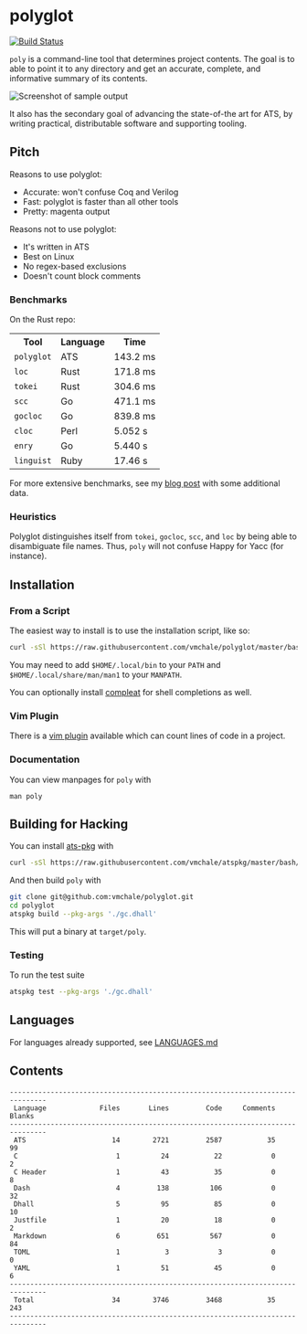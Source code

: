 # polyglot

[![Build Status](https://travis-ci.org/vmchale/polyglot.svg?branch=master)](https://travis-ci.org/vmchale/polyglot)

`poly` is a command-line tool that determines project contents.
The goal is to able to point it to any directory and get an accurate,
complete, and informative summary of its contents.

<img alt="Screenshot of sample output" src=https://github.com/vmchale/polyglot/raw/master/screenshot.png>

It also has the secondary goal of advancing the state-of-the art for ATS, by
writing practical, distributable software and supporting tooling.

## Pitch

Reasons to use polyglot:

  * Accurate: won't confuse Coq and Verilog
  * Fast: polyglot is faster than all other tools
  * Pretty: magenta output

Reasons not to use polyglot:

  * It's written in ATS
  * Best on Linux
  * No regex-based exclusions
  * Doesn't count block comments

### Benchmarks

On the Rust repo:

<table>
  <tr>
    <th>Tool</th>
    <th>Language</th>
    <th>Time</th>
  </tr>
  <tr>
    <td><code>polyglot</code></td>
    <td>ATS</td>
    <td>143.2 ms</td>
  </tr>
  <tr>
    <td><code>loc</code></td>
    <td>Rust</td>
    <td>171.8 ms</td>
  </tr>
  <tr>
    <td><code>tokei</code></td>
    <td>Rust</td>
    <td>304.6 ms</td>
  </tr>
  <tr>
    <td><code>scc</code></td>
    <td>Go</td>
    <td>471.1 ms</td>
  </tr>
  <tr>
    <td><code>gocloc</code></td>
    <td>Go</td>
    <td>839.8 ms</td>
  </tr>
  <tr>
    <td><code>cloc</code></td>
    <td>Perl</td>
    <td>5.052 s</td>
  </tr>
  <tr>
    <td><code>enry</code></td>
    <td>Go</td>
    <td>5.440 s</td>
  </tr>
  <tr>
    <td><code>linguist</code></td>
    <td>Ruby</td>
    <td>17.46 s</td>
  </tr>
</table>

For more extensive benchmarks, see my [blog post](http://blog.vmchale.com/article/polyglot-comparisons) 
with some additional data.

### Heuristics

Polyglot distinguishes itself from `tokei`, `gocloc`, `scc`, and `loc` by being able to disambiguate file names.
Thus, `poly` will not confuse Happy for Yacc (for instance).

## Installation

### From a Script

The easiest way to install is to use the installation script, like so:

```bash
curl -sSl https://raw.githubusercontent.com/vmchale/polyglot/master/bash/install.sh | sh -s
```

You may need to add `$HOME/.local/bin` to your `PATH` and
`$HOME/.local/share/man/man1` to your `MANPATH`.

You can optionally install [compleat](https://github.com/mbrubeck/compleat) for
shell completions as well.

### Vim Plugin

There is a [vim plugin](https://github.com/vmchale/polyglot-vim) available which
can count lines of code in a project.

### Documentation

You can view manpages for `poly` with

```
man poly
```

## Building for Hacking

You can install [ats-pkg](http://hackage.haskell.org/package/ats-pkg)
with

```bash
curl -sSl https://raw.githubusercontent.com/vmchale/atspkg/master/bash/install.sh | sh -s
```

And then build `poly` with

```bash
git clone git@github.com:vmchale/polyglot.git
cd polyglot
atspkg build --pkg-args './gc.dhall'
```

This will put a binary at `target/poly`.

### Testing

To run the test suite

```bash
atspkg test --pkg-args './gc.dhall'
```

## Languages

For languages already supported, see
[LANGUAGES.md](https://github.com/vmchale/polyglot/blob/master/LANGUAGES.md)

## Contents

```
-------------------------------------------------------------------------------
 Language             Files       Lines         Code     Comments       Blanks
-------------------------------------------------------------------------------
 ATS                     14        2721         2587           35           99
 C                        1          24           22            0            2
 C Header                 1          43           35            0            8
 Dash                     4         138          106            0           32
 Dhall                    5          95           85            0           10
 Justfile                 1          20           18            0            2
 Markdown                 6         651          567            0           84
 TOML                     1           3            3            0            0
 YAML                     1          51           45            0            6
-------------------------------------------------------------------------------
 Total                   34        3746         3468           35          243
-------------------------------------------------------------------------------
```
